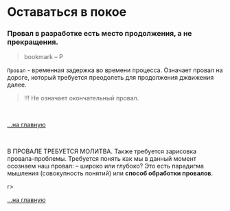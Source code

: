<div class="navi"><nav id="navi"><!-- js --></nav>

# Оставаться в покое

### Провал в разработке есть место продолжения, а не прекращения.

>bookmark – P

`Провал` - временная задержка во времени процесса. Означает провал на дороге, который требуется преодолеть для продолжения джвижения далее.

>!!! Не означает окончательный провал.

<br>

[…на главную](/)

<br>

<!-- ![image](https://3.bp.blogspot.com/-l2K2uY0rcTo/YHkJRWSiOuI/AAAAAAAAGfo/TV82JslYcx8iE1qpKlO20NBED8gaABzlQCK4BGAYYCw/s800/%25D0%2598%25D0%25B7%25D0%25BE%25D0%25B1%25D1%2580%25D0%25B0%25D0%25B6%25D0%25B5%25D0%25BD%25D0%25B8%25D0%25B5%2BPNG-765391.png) -->

В ПРОВАЛЕ ТРЕБУЕТСЯ МОЛИТВА.
Также требуется зарисовка провала-проблемы.
Требуется понять как мы в данный момент осознаем наш провал: – широко или глубоко? Это есть парадигма мышления (совокупность понятий) или **способ обработки провалов**. 

r>

[…на главную](/)

<br>
<script src="assets/js/navi.js"></script>